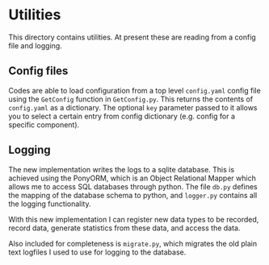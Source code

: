 # Utilities

This directory contains utilities. At present these are reading from a config file and logging.

## Config files

Codes are able to load configuration from a top level `config.yaml` config file using the `GetConfig` function in `GetConfig.py`. This returns the contents of `config.yaml` as a dictionary. The optional `key` parameter passed to it allows you to select a certain entry from config dictionary (e.g. config for a specific component).

## Logging

The new implementation writes the logs to a sqlite database. This is achieved using the PonyORM, which is an Object Relational Mapper which allows me to access SQL databases through python. The file `db.py` defines the mapping of the database schema to python, and `logger.py` contains all the logging functionality.

With this new implementation I can register new data types to be recorded, record data, generate statistics from these data, and access the data.

Also included for completeness is `migrate.py`, which migrates the old plain text logfiles I used to use for logging to the database.
